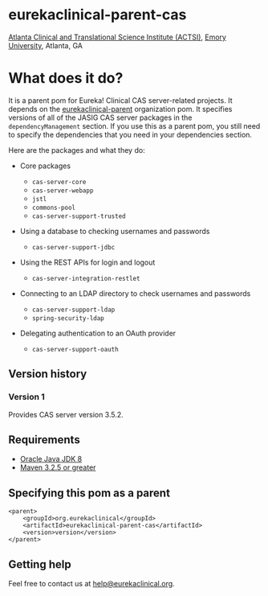 # eurekaclinical-parent-cas
[Atlanta Clinical and Translational Science Institute (ACTSI)](http://www.actsi.org), [Emory University](http://www.emory.edu), Atlanta, GA

# What does it do?
It is a parent pom for Eureka! Clinical CAS server-related projects. It depends on the [eurekaclinical-parent](https://github.com/eurekaclinical/eurekaclinical-parent) organization pom. It specifies versions of all of the JASIG CAS server packages in the `dependencyManagement` section. If you use this as a parent pom, you still need to specify the dependencies that you need in your dependencies section.

Here are the packages and what they do:

* Core packages
  * `cas-server-core`
  * `cas-server-webapp`
  * `jstl`
  * `commons-pool`
  * `cas-server-support-trusted`

* Using a database to checking usernames and passwords
  * `cas-server-support-jdbc`

* Using the REST APIs for login and logout
  * `cas-server-integration-restlet`
  
* Connecting to an LDAP directory to check usernames and passwords
  * `cas-server-support-ldap`
  * `spring-security-ldap`
  
* Delegating authentication to an OAuth provider
  * `cas-server-support-oauth`
  


## Version history
### Version 1
Provides CAS server version 3.5.2.

## Requirements
* [Oracle Java JDK 8](http://www.oracle.com/technetwork/java/javase/overview/index.html)
* [Maven 3.2.5 or greater](https://maven.apache.org)

## Specifying this pom as a parent
```
<parent>
    <groupId>org.eurekaclinical</groupId>
    <artifactId>eurekaclinical-parent-cas</artifactId>
    <version>version</version>
</parent>
```

## Getting help
Feel free to contact us at help@eurekaclinical.org.
